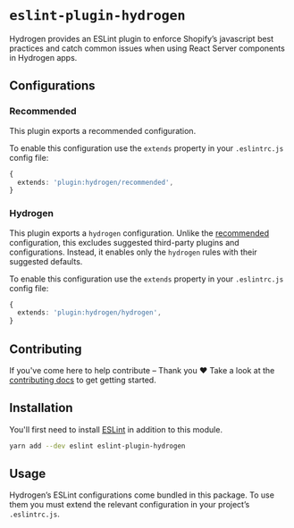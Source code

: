<!-- This file is generated from the source code. Edit the files in /packages/eslint-plugin and run 'yarn generate-docs' at the root of this repo. -->

# `eslint-plugin-hydrogen`

Hydrogen provides an ESLint plugin to enforce Shopify’s javascript best practices and catch common issues when using React Server components in Hydrogen apps.

## Configurations

### Recommended

This plugin exports a recommended configuration.

To enable this configuration use the `extends` property in your `.eslintrc.js`
config file:

```ts
{
  extends: 'plugin:hydrogen/recommended',
}
```

### Hydrogen

This plugin exports a `hydrogen` configuration. Unlike the [recommended](#recommended) configuration, this excludes suggested third-party plugins and configurations. Instead, it enables only the `hydrogen` rules with their suggested defaults.

To enable this configuration use the `extends` property in your `.eslintrc.js`
config file:

```ts
{
  extends: 'plugin:hydrogen/hydrogen',
}
```

## Contributing

If you've come here to help contribute – Thank you ❤️ Take a look at the [contributing docs](./.github/contributing.md) to get getting started.

## Installation

You'll first need to install [ESLint](http://eslint.org) in addition to this module.

```bash
yarn add --dev eslint eslint-plugin-hydrogen
```

## Usage

Hydrogen’s ESLint configurations come bundled in this package. To use them you must extend the relevant configuration in your project’s `.eslintrc.js`.
